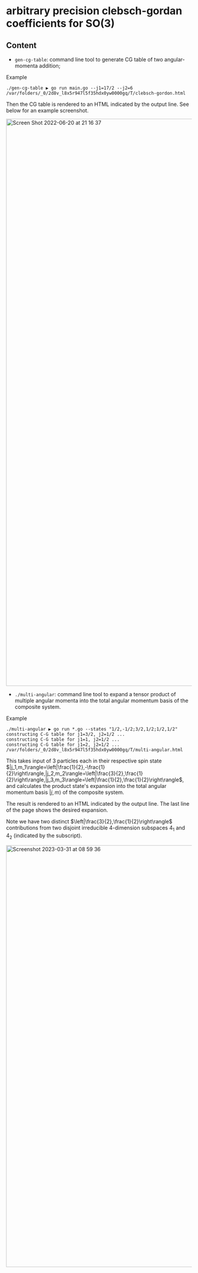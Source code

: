 # arbitrary precision clebsch-gordan coefficients for SO(3)

## Content
* `gen-cg-table`: command line tool to generate CG table of two angular-momenta addition;

Example
```
./gen-cg-table ▶ go run main.go --j1=17/2 --j2=6
/var/folders/_0/2d8v_l8x5r947l5f35hdx0yw0000gq/T/clebsch-gordon.html
```

Then the CG table is rendered to an HTML indicated by the output line. See below for an example screenshot.


<img width="1534" alt="Screen Shot 2022-06-20 at 21 16 37" src="https://user-images.githubusercontent.com/107862003/174610115-af7bd8dd-5bbd-4e4f-9353-bceb1921de78.png">

* `./multi-angular`: command line tool to expand a tensor product of multiple angular momenta into the total angular momentum basis of the composite system.

Example
```
./multi-angular ▶ go run *.go --states "1/2,-1/2;3/2,1/2;1/2,1/2"
constructing C-G table for j1=3/2, j2=1/2 ...
constructing C-G table for j1=1, j2=1/2 ...
constructing C-G table for j1=2, j2=1/2 ...
/var/folders/_0/2d8v_l8x5r947l5f35hdx0yw0000gq/T/multi-angular.html
```

This takes input of 3 particles each in their respective spin state $|j_1,m_1\rangle=\left|\frac{1}{2},-\frac{1}{2}\right\rangle,|j_2,m_2\rangle=\left|\frac{3}{2},\frac{1}{2}\right\rangle,|j_3,m_3\rangle=\left|\frac{1}{2},\frac{1}{2}\right\rangle$, and calculates the product state's expansion into the total angular momentum basis $|j,m\rangle$ of the composite system.

The result is rendered to an HTML indicated by the output line. The last line of the page shows the desired expansion.

Note we have two distinct $\left|\frac{3}{2},\frac{1}{2}\right\rangle$ contributions from two disjoint irreducible 4-dimension subspaces $4_1$ and $4_2$ (indicated by the subscript).

<img width="1141" alt="Screenshot 2023-03-31 at 08 59 36" src="https://user-images.githubusercontent.com/107862003/228996535-857a5162-3c0a-4251-9341-d4771016adfe.png">

